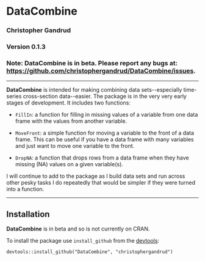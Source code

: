 DataCombine
======

### Christopher Gandrud

### Version 0.1.3

### Note: **DataCombine** is in beta. Please report any bugs at: <https://github.com/christophergandrud/DataCombine/issues>.

---

**DataCombine** is intended for making combining data sets--especially time-series cross-section data--easier. The package is in the very very early stages of development. It includes two functions:

- `FillIn`: a function for filling in missing values of a variable from one data frame with the values from another variable.

- `MoveFront`: a simple function for moving a variable to the front of a data frame. This can be useful if you have a data frame with many variables and just want to move one variable to the front.

- `DropNA`: a function that drops rows from a data frame when they have missing (NA) values on a given variable(s).

I will continue to add to the package as I build data sets and run across other pesky tasks I do repeatedly that would be simpler if they were turned into a function.

---

## Installation

**DataCombine** is in beta and so is not currently on CRAN. 

To install the package use `install_github` from the [devtools](https://github.com/hadley/devtools):

```
devtools::install_github("DataCombine", "christophergandrud")
```